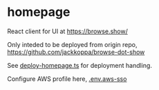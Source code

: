 # homepage

React client for UI at https://browse.show/

Only inteded to be deployed from origin repo, https://github.com/jackkoppa/browse-dot-show

See [deploy-homepage.ts](../../scripts/deploy/deploy-homepage.ts) for deployment handling.

Configure AWS profile here, [.env.aws-sso](./env.aws-sso)
